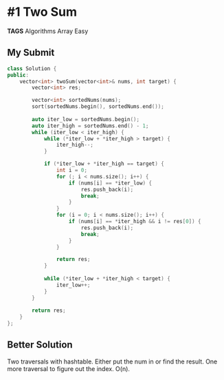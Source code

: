 # \#1 Two Sum

**TAGS** Algorithms Array Easy

## My Submit

```c++
class Solution {
public:
    vector<int> twoSum(vector<int>& nums, int target) {
        vector<int> res;

        vector<int> sortedNums(nums);
        sort(sortedNums.begin(), sortedNums.end());
        
        auto iter_low = sortedNums.begin();
        auto iter_high = sortedNums.end() - 1;
        while (iter_low < iter_high) {
            while (*iter_low + *iter_high > target) {
                iter_high--;
            }

            if (*iter_low + *iter_high == target) {
                int i = 0;
                for (; i < nums.size(); i++) {
                    if (nums[i] == *iter_low) {
                        res.push_back(i);
                        break;
                    }
                }
                for (i = 0; i < nums.size(); i++) {
                    if (nums[i] == *iter_high && i != res[0]) {
                        res.push_back(i);
                        break;
                    }
                }

                return res;
            } 
            
            while (*iter_low + *iter_high < target) {
                iter_low++;
            }
        }
        
        return res;
    }
};
```

## Better Solution

Two traversals with hashtable. Either put the num in or find the result. One more traversal to figure out the index. O(n).
